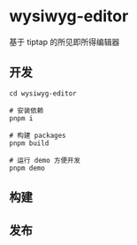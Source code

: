 # wysiwyg-editor

基于 tiptap 的所见即所得编辑器

## 开发

```shell
cd wysiwyg-editor

# 安装依赖
pnpm i

# 构建 packages
pnpm build

# 运行 demo 方便开发
pnpm demo
```

## 构建

## 发布
